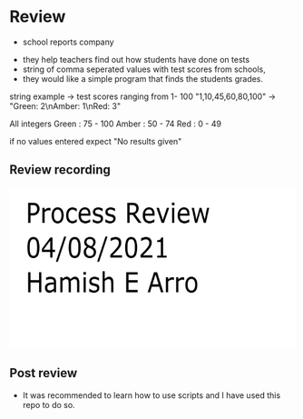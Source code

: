 # Review

- school reports company

* they help teachers find out how students have done on tests
* string of comma seperated values with test scores from schools,
* they would like a simple program that finds the students grades.

string example -> test scores ranging from 1- 100
"1,10,45,60,80,100" -> "Green: 2\nAmber: 1\nRed: 3"

All integers
Green : 75 - 100
Amber : 50 - 74
Red : 0 - 49

if no values entered expect "No results given"

## Review recording

[![](Review_recording_thumbnail.png)](https://www.youtube.com/watch?v=gb4essBfBq8)

## Post review

- It was recommended to learn how to use scripts and I have used this repo to do so.
